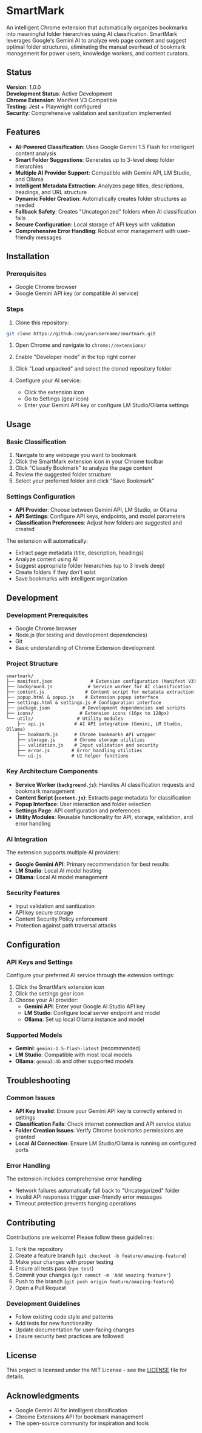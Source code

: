 # SmartMark

An intelligent Chrome extension that automatically organizes bookmarks into meaningful folder hierarchies using AI classification. SmartMark leverages Google's Gemini AI to analyze web page content and suggest optimal folder structures, eliminating the manual overhead of bookmark management for power users, knowledge workers, and content curators.

## Status

**Version**: 1.0.0  
**Development Status**: Active Development  
**Chrome Extension**: Manifest V3 Compatible  
**Testing**: Jest + Playwright configured  
**Security**: Comprehensive validation and sanitization implemented  

## Features

- **AI-Powered Classification**: Uses Google Gemini 1.5 Flash for intelligent content analysis
- **Smart Folder Suggestions**: Generates up to 3-level deep folder hierarchies
- **Multiple AI Provider Support**: Compatible with Gemini API, LM Studio, and Ollama
- **Intelligent Metadata Extraction**: Analyzes page titles, descriptions, headings, and URL structure
- **Dynamic Folder Creation**: Automatically creates folder structures as needed
- **Fallback Safety**: Creates "Uncategorized" folders when AI classification fails
- **Secure Configuration**: Local storage of API keys with validation
- **Comprehensive Error Handling**: Robust error management with user-friendly messages

## Installation

### Prerequisites

- Google Chrome browser
- Google Gemini API key (or compatible AI service)

### Steps

1. Clone this repository:

```bash
git clone https://github.com/yourusername/smartmark.git
```

1. Open Chrome and navigate to `chrome://extensions/`

1. Enable "Developer mode" in the top right corner

1. Click "Load unpacked" and select the cloned repository folder

1. Configure your AI service:
   - Click the extension icon
   - Go to Settings (gear icon)
   - Enter your Gemini API key or configure LM Studio/Ollama settings

## Usage

### Basic Classification

1. Navigate to any webpage you want to bookmark
2. Click the SmartMark extension icon in your Chrome toolbar
3. Click "Classify Bookmark" to analyze the page content
4. Review the suggested folder structure
5. Select your preferred folder and click "Save Bookmark"

### Settings Configuration

- **API Provider**: Choose between Gemini API, LM Studio, or Ollama
- **API Settings**: Configure API keys, endpoints, and model parameters
- **Classification Preferences**: Adjust how folders are suggested and created

The extension will automatically:

- Extract page metadata (title, description, headings)
- Analyze content using AI
- Suggest appropriate folder hierarchies (up to 3 levels deep)
- Create folders if they don't exist
- Save bookmarks with intelligent organization

## Development

### Development Prerequisites

- Google Chrome browser
- Node.js (for testing and development dependencies)
- Git
- Basic understanding of Chrome Extension development

### Project Structure

```text
smartmark/
├── manifest.json              # Extension configuration (Manifest V3)
├── background.js             # Service worker for AI classification
├── content.js               # Content script for metadata extraction
├── popup.html & popup.js    # Extension popup interface
├── settings.html & settings.js # Configuration interface
├── package.json            # Development dependencies and scripts
├── icons/                 # Extension icons (16px to 128px)
└── utils/                # Utility modules
    ├── api.js           # AI API integration (Gemini, LM Studio, Ollama)
    ├── bookmark.js      # Chrome bookmarks API wrapper
    ├── storage.js       # Chrome storage utilities
    ├── validation.js    # Input validation and security
    ├── error.js        # Error handling utilities
    └── ui.js           # UI helper functions
```

### Key Architecture Components

- **Service Worker (`background.js`)**: Handles AI classification requests and bookmark management
- **Content Script (`content.js`)**: Extracts page metadata for classification
- **Popup Interface**: User interaction and folder selection
- **Settings Page**: API configuration and preferences
- **Utility Modules**: Reusable functionality for API, storage, validation, and error handling

### AI Integration

The extension supports multiple AI providers:

- **Google Gemini API**: Primary recommendation for best results
- **LM Studio**: Local AI model hosting
- **Ollama**: Local AI model management

### Security Features

- Input validation and sanitization
- API key secure storage
- Content Security Policy enforcement
- Protection against path traversal attacks

## Configuration

### API Keys and Settings

Configure your preferred AI service through the extension settings:

1. Click the SmartMark extension icon
2. Click the settings gear icon
3. Choose your AI provider:
   - **Gemini API**: Enter your Google AI Studio API key
   - **LM Studio**: Configure local server endpoint and model
   - **Ollama**: Set up local Ollama instance and model

### Supported Models

- **Gemini**: `gemini-1.5-flash-latest` (recommended)
- **LM Studio**: Compatible with most local models
- **Ollama**: `gemma3:4b` and other supported models

## Troubleshooting

### Common Issues

- **API Key Invalid**: Ensure your Gemini API key is correctly entered in settings
- **Classification Fails**: Check internet connection and API service status
- **Folder Creation Issues**: Verify Chrome bookmarks permissions are granted
- **Local AI Connection**: Ensure LM Studio/Ollama is running on configured ports

### Error Handling

The extension includes comprehensive error handling:

- Network failures automatically fall back to "Uncategorized" folder
- Invalid API responses trigger user-friendly error messages
- Timeout protection prevents hanging operations

## Contributing

Contributions are welcome! Please follow these guidelines:

1. Fork the repository
2. Create a feature branch (`git checkout -b feature/amazing-feature`)
3. Make your changes with proper testing
4. Ensure all tests pass (`npm test`)
5. Commit your changes (`git commit -m 'Add amazing feature'`)
6. Push to the branch (`git push origin feature/amazing-feature`)
7. Open a Pull Request

### Development Guidelines

- Follow existing code style and patterns
- Add tests for new functionality
- Update documentation for user-facing changes
- Ensure security best practices are followed

## License

This project is licensed under the MIT License - see the [LICENSE](LICENSE) file for details.

## Acknowledgments

- Google Gemini AI for intelligent classification
- Chrome Extensions API for bookmark management
- The open-source community for inspiration and tools
